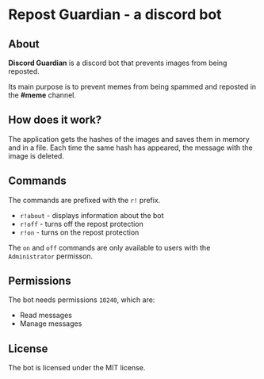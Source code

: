 # Repost Guardian - a discord bot

## About
**Discord Guardian** is a discord bot that prevents images from being reposted.

Its main purpose is to prevent memes from being spammed and reposted in the **#meme** channel.

## How does it work?
The application gets the hashes of the images and saves them in memory and in a file. Each time the same hash has appeared, the message with the image is deleted.

## Commands
The commands are prefixed with the `r!` prefix.
* `r!about` - displays information about the bot
* `r!off` - turns off the repost protection
* `r!on` - turns on the repost protection

The `on` and `off` commands are only available to users with the `Administrator` permisson.

## Permissions
The bot needs permissions `10240`, which are:
* Read messages
* Manage messages

## License
The bot is licensed under the MIT license.
